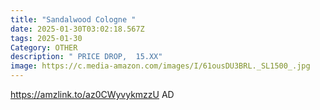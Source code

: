 ```yaml
---
title: "Sandalwood Cologne "
date: 2025-01-30T03:02:18.567Z
tags: 2025-01-30
Category: OTHER
description: " PRICE DROP,  15.XX"
image: https://c.media-amazon.com/images/I/61ousDU3BRL._SL1500_.jpg
---
```

https://amzlink.to/az0CWyvykmzzU    AD